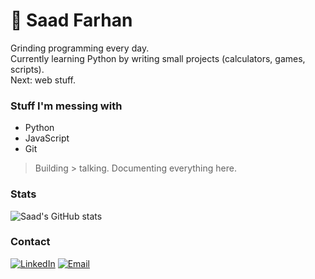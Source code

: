 # 👋 Saad Farhan

Grinding programming every day.  
Currently learning Python by writing small projects (calculators, games, scripts).  
Next: web stuff.

### Stuff I'm messing with
- Python
- JavaScript
- Git

> Building > talking.
> Documenting everything here.

### Stats

![Saad's GitHub stats](https://github-readme-stats.vercel.app/api?username=saadfrhan&show_icons=true&theme=radical)

### Contact

[![LinkedIn](https://img.shields.io/badge/LinkedIn-0077B5?style=for-the-badge&logo=linkedin&logoColor=white)](https://linkedin.com/in/saad-farhan)
[![Email](https://img.shields.io/badge/Email-D14836?style=for-the-badge&logo=gmail&logoColor=white)](mailto:saadfarhan347@gmail.com)
